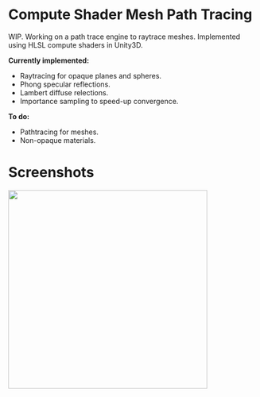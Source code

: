 # Compute Shader Mesh Path Tracing
WIP. Working on a path trace engine to raytrace meshes. Implemented using HLSL compute shaders in Unity3D.

**Currently implemented:**
- Raytracing for opaque planes and spheres.
- Phong specular reflections.
- Lambert diffuse relections.
- Importance sampling to speed-up convergence.

**To do:**
- Pathtracing for meshes.
- Non-opaque materials.

# Screenshots

<img src="https://raw.github.com/akoreman/Compute-Shader-Mesh-Ray-Tracing/main/images/SpecReflections.PNG" width="400">  


